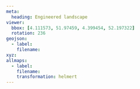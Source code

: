 ```yaml
---
meta:
  heading: Engineered landscape
viewer:
  bbox: [4.111573, 51.97459, 4.399454, 52.197322]
  rotation: 236
geojson:
  - label:
    filename: 
xyz:
allmaps:
  - label: 
    filename: 
    transformation: helmert
---
```


## 

